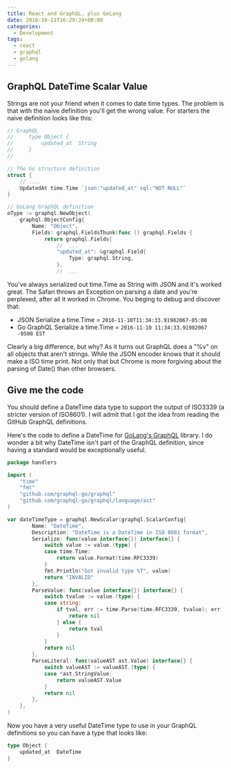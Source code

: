 ```yaml
---
title: React and GraphQL, plus GoLang
date: 2016-10-11T16:29:24+00:00
categories:
  - Development
tags:
  - react
  - graphql
  - golang
---
```


## GraphQL DateTime Scalar Value

Strings are not your friend when it comes to date time types. The problem is that with the naive definition you'll get the wrong value. For starters the naive definition looks like this:

```go
// GraphQL
//     type Object {
//         updated_at  String
//     }
//

// The Go structure definition
struct {
	// ....
	UpdatedAt time.Time `json:"updated_at" sql:"NOT NULL"`
}

// GoLang GraphQL definition
oType := graphql.NewObject(
    graphql.ObjectConfig{
        Name: "Object",
        Fields: graphql.FieldsThunk(func () graphql.Fields {
            return graphql.Fields{
			    //  ...
                "updated_at": &graphql.Field{
                    Type: graphql.String,
                },
				//  ...
```

You've always serialized out time.Time as String with JSON and it's worked great. The Safari throws an Exception on parsing a date and you're perplexed, after all it worked in Chrome. You beging to debug and discover that:

- JSON Serialize a time.Time = `2016-11-10T11:34:33.91982067-05:00`
- Go GraphQL Serialize a time.Time = `2016-11-10 11:34:33.91982067 -0500 EST`

Clearly a big difference, but why? As it turns out GraphQL does a "%v" on all objects that aren't strings. While the JSON encoder knows that it should make a ISO time print. Not only that but Chrome is more forgiving about the parsing of Date() than other browsers.

## Give me the code

You should define a DateTime data type to support the output of ISO3339 (a stricter version of ISO8601). I will admit that I got the idea from reading the GitHub GraphQL definitions.

Here's the code to define a DateTime for [GoLang's GraphQL](https://github.com/graphql-go/graphql) library. I do wonder a bit why DateTime isn't part of the GraphQL definition, since having a standard would be exceptionally useful.

```go
package handlers

import (
    "time"
    "fmt"
    "github.com/graphql-go/graphql"
    "github.com/graphql-go/graphql/language/ast"
)

var dateTimeType = graphql.NewScalar(graphql.ScalarConfig{
        Name: "DateTime",
        Description: "DateTime is a DateTime in ISO 8601 format",
        Serialize: func(value interface{}) interface{} {
            switch value := value.(type) {
            case time.Time:
                return value.Format(time.RFC3339)
            }
            fmt.Println("Got invalid type %T", value)
            return "INVALID"
        },
        ParseValue: func(value interface{}) interface{} {
            switch tvalue := value.(type) {
            case string:
                if tval, err := time.Parse(time.RFC3339, tvalue); err != nil {
                    return nil
                } else {
                    return tval
                }
            }
            return nil
        },
        ParseLiteral: func(valueAST ast.Value) interface{} {
            switch valueAST := valueAST.(type) {
            case *ast.StringValue:
                return valueAST.Value
            }
            return nil
        },
    },
)
```

Now you have a very useful DateTime type to use in your GraphQL definitions so you can have a type that looks like:

```go
type Object {
	updated_at	DateTime
}
```
